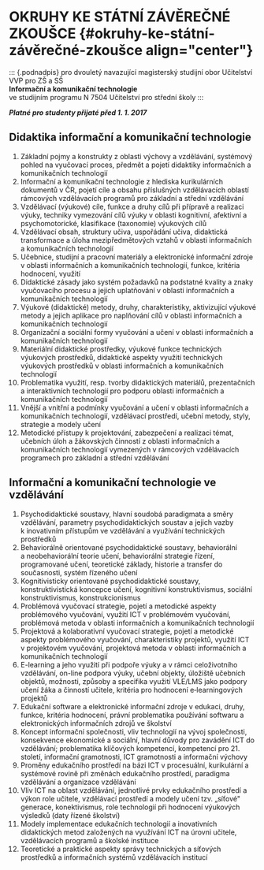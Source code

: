 # OKRUHY KE STÁTNÍ ZÁVĚREČNÉ ZKOUŠCE {#okruhy-ke-státní-závěrečné-zkoušce align="center"}

::: {.podnadpis}
pro dvouletý navazující magisterský studijní obor Učitelství VVP pro ZŠ
a SŠ\
**Informační a komunikační technologie**\
ve studijním programu N 7504 Učitelství pro střední školy
:::

***Platné pro studenty přijaté před 1. 1. 2017***

## **Didaktika informační a komunikační technologie**

1.  Základní pojmy a konstrukty z oblasti výchovy a vzdělávání,
    systémový pohled na vyučovací proces, předmět a pojetí didaktiky
    informačních a komunikačních technologií
2.  Informační a komunikační technologie z hlediska kurikulárních
    dokumentů v ČR, pojetí cíle a obsahu příslušných vzdělávacích
    oblastí rámcových vzdělávacích programů pro základní a střední
    vzdělávání
3.  Vzdělávací (výukové) cíle, funkce a druhy cílů při přípravě a
    realizaci výuky, techniky vymezování cílů výuky v oblasti
    kognitivní, afektivní a psychomotorické, klasifikace (taxonomie)
    výukových cílů 
4.  Vzdělávací obsah, struktury učiva, uspořádání učiva, didaktická
    transformace a úloha mezipředmětových vztahů v oblasti informačních
    a komunikačních technologií
5.  Učebnice, studijní a pracovní materiály a elektronické informační
    zdroje v oblasti informačních a komunikačních technologií, funkce,
    kritéria hodnocení, využití   
6.  Didaktické zásady jako systém požadavků na podstatné kvality a znaky
    vyučovacího procesu a jejich uplatňování v oblasti informačních a
    komunikačních technologií
7.  Výukové (didaktické) metody, druhy, charakteristiky, aktivizující
    výukové metody a jejich aplikace pro naplňování cílů v oblasti
    informačních a komunikačních technologií
8.  Organizační a sociální formy vyučování a učení v oblasti
    informačních a komunikačních technologií
9.  Materiální didaktické prostředky, výukové funkce technických
    výukových prostředků, didaktické aspekty využití technických
    výukových prostředků v oblasti informačních a komunikačních
    technologií
10. Problematika využití, resp. tvorby didaktických materiálů,
    prezentačních a interaktivních technologií pro podporu oblasti
    informačních a komunikačních technologií  
11. Vnější a vnitřní a podmínky vyučování a učení v oblasti informačních
    a komunikačních technologií, vzdělávací prostředí, učební metody,
    styly, strategie a modely učení
12. Metodické přístupy k projektování, zabezpečení a realizaci témat,
    učebních úloh a žákovských činností z oblasti informačních a
    komunikačních technologií vymezených v rámcových vzdělávacích
    programech pro základní a střední vzdělávání

## **Informační a komunikační technologie ve vzdělávání**

1.  Psychodidaktické soustavy, hlavní soudobá paradigmata a směry
    vzdělávání, parametry psychodidaktických soustav a jejich vazby
    k inovativním přístupům ve vzdělávání a využívání technických
    prostředků
2.  Behaviorálně orientované psychodidaktické soustavy, behaviorální
    a neobehaviorální teorie učení, behaviorální strategie řízení,
    programované učení, teoretické základy, historie a transfer do
    současnosti, systém řízeného učení
3.  Kognitivisticky orientované psychodidaktické soustavy,
    konstruktivistická koncepce učení, kognitivní konstruktivismus,
    sociální konstruktivismus, konstrukcionismus
4.  Problémová vyučovací strategie, pojetí a metodické aspekty
    problémového vyučování, využití ICT v problémovém vyučování,
    problémová metoda v oblasti informačních a komunikačních technologií
5.  Projektová a kolaborativní vyučovací strategie, pojetí a metodické
    aspekty problémového vyučování, charakteristiky projektů, využití
    ICT v projektovém vyučování, projektová metoda v oblasti
    informačních a komunikačních technologií
6.  E-learning a jeho využití při podpoře výuky a v rámci celoživotního
    vzdělávání, on-line podpora výuky, učební objekty, úložiště učebních
    objektů, možnosti, způsoby a specifika využití VLE/LMS jako podpory
    učení žáka a činností učitele, kritéria pro hodnocení
    e‑learningových projektů
7.  Edukační software a elektronické informační zdroje v edukaci, druhy,
    funkce, kritéria hodnocení, právní problematika používání softwaru a
    elektronických informačních zdrojů ve školství
8.  Koncept informační společnosti, vliv technologií na vývoj
    společnosti, konsekvence ekonomické a sociální, hlavní důvody pro
    zavádění ICT do vzdělávání; problematika klíčových kompetencí,
    kompetencí pro 21. století, informační gramotnosti, ICT gramotnosti
    a informační výchovy
9.  Proměny edukačního prostředí na bázi ICT v procesuální, kurikulární
    a systémové rovině při změnách edukačního prostředí, paradigma
    vzdělávání a organizace vzdělávání
10. Vliv ICT na oblast vzdělávání, jednotlivé prvky edukačního prostředí
    a výkon role učitele, vzdělávací prostředí a modely učení tzv.
    „síťové" generace, konektivismus, role technologií při hodnocení
    výukových výsledků (daty řízené školství)
11. Modely implementace edukačních technologií a inovativních
    didaktických metod založených na využívání ICT na úrovni učitele,
    vzdělávacích programů a školské instituce
12. Teoretické a praktické aspekty správy technických a síťových
    prostředků a informačních systémů vzdělávacích institucí
